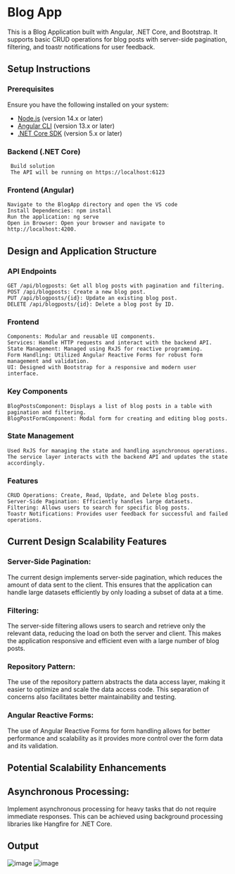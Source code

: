 # Blog App

This is a Blog Application built with Angular, .NET Core, and Bootstrap. It supports basic CRUD operations for blog posts with server-side pagination, filtering, and toastr notifications for user feedback.

## Setup Instructions

### Prerequisites

Ensure you have the following installed on your system:

- [Node.js](https://nodejs.org/) (version 14.x or later)
- [Angular CLI](https://angular.io/cli) (version 13.x or later)
- [.NET Core SDK](https://dotnet.microsoft.com/download) (version 5.x or later)

### Backend (.NET Core)     
     Build solution
     The API will be running on https://localhost:6123 

### Frontend (Angular)     
    Navigate to the BlogApp directory and open the VS code 
    Install Dependencies: npm install
    Run the application: ng serve
    Open in Browser: Open your browser and navigate to http://localhost:4200.  

## Design and Application Structure

### API Endpoints
    GET /api/blogposts: Get all blog posts with pagination and filtering.
    POST /api/blogposts: Create a new blog post.
    PUT /api/blogposts/{id}: Update an existing blog post.
    DELETE /api/blogposts/{id}: Delete a blog post by ID.

### Frontend
    Components: Modular and reusable UI components.
    Services: Handle HTTP requests and interact with the backend API.
    State Management: Managed using RxJS for reactive programming.
    Form Handling: Utilized Angular Reactive Forms for robust form management and validation.
    UI: Designed with Bootstrap for a responsive and modern user interface.

### Key Components
    BlogPostsComponent: Displays a list of blog posts in a table with pagination and filtering.
    BlogPostFormComponent: Modal form for creating and editing blog posts.

### State Management
    Used RxJS for managing the state and handling asynchronous operations. The service layer interacts with the backend API and updates the state accordingly.

### Features
    CRUD Operations: Create, Read, Update, and Delete blog posts.
    Server-Side Pagination: Efficiently handles large datasets.
    Filtering: Allows users to search for specific blog posts.
    Toastr Notifications: Provides user feedback for successful and failed operations.

## Current Design Scalability Features

### Server-Side Pagination:
The current design implements server-side pagination, which reduces the amount of data sent to the client. This ensures that the application can handle large datasets efficiently by only loading a subset of data at a time.

### Filtering:
The server-side filtering allows users to search and retrieve only the relevant data, reducing the load on both the server and client. This makes the application responsive and efficient even with a large number of blog posts.

### Repository Pattern:
The use of the repository pattern abstracts the data access layer, making it easier to optimize and scale the data access code. This separation of concerns also facilitates better maintainability and testing.

### Angular Reactive Forms:
The use of Angular Reactive Forms for form handling allows for better performance and scalability as it provides more control over the form data and its validation.

## Potential Scalability Enhancements

## Asynchronous Processing: 
Implement asynchronous processing for heavy tasks that do not require immediate responses. This can be achieved using background processing libraries like Hangfire for .NET Core.

## Output     
![image](https://github.com/user-attachments/assets/73f814a7-49d8-4eb9-9634-c6af390bb597)
![image](https://github.com/user-attachments/assets/dbc99462-bb0f-417b-8643-84dbbb034eb1)


